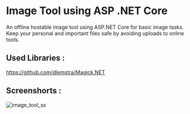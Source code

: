 # Image Tool using ASP .NET Core 

An offline hostable image tool using ASP.NET Core for basic image tasks. Keep your personal and important files safe by avoiding uploads to online tools.


## Used Libraries : 
https://github.com/dlemstra/Magick.NET


## Screenshorts :

![image_tool_ss](https://github.com/ashiquebzq/Image-Tool-Using-ASP-.NET/assets/16898771/58a41b1c-7d9d-4919-a567-3e2a02d7f5ee)
